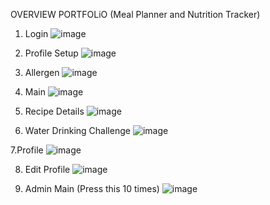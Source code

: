 OVERVIEW PORTFOLiO (Meal Planner and Nutrition Tracker)

1. Login
![image](https://github.com/remy120/MPNTS/assets/109913685/eb14faf4-cdc7-4f75-982a-c31827b39175)

2. Profile Setup
![image](https://github.com/remy120/MPNTS/assets/109913685/8b207d22-2f52-4ef2-a9d2-1562566b717d)

3. Allergen
![image](https://github.com/remy120/MPNTS/assets/109913685/c67393fd-b9bb-4db5-a05b-e9ebb10efdda)

4. Main
![image](https://github.com/remy120/MPNTS/assets/109913685/3e457216-4ca8-431c-abd1-b4e6db03caba)

5. Recipe Details
![image](https://github.com/remy120/MPNTS/assets/109913685/507ea427-6f63-4d12-bd6f-aba39fdb2680)

6. Water Drinking Challenge
![image](https://github.com/remy120/MPNTS/assets/109913685/9e795bbb-3996-452a-935d-4b742fe7e522)

7.Profile
![image](https://github.com/remy120/MPNTS/assets/109913685/20d53a3e-a2e6-4811-ad6f-2d159a90fefd)

8. Edit Profile
![image](https://github.com/remy120/MPNTS/assets/109913685/7e47b76e-10c4-4060-9f06-fb99ab203b69)

9. Admin Main (Press this 10 times)
![image](https://github.com/remy120/MPNTS/assets/109913685/320b0b0a-278f-4367-9094-7efde83732dd)
